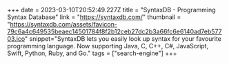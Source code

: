 +++
date = 2023-03-10T20:52:49.227Z
title = "SyntaxDB - Programming Syntax Database"
link = "https://syntaxdb.com/"
thumbnail = "https://syntaxdb.com/assets/favicon-79c6a4c649535beaec14501784f8f2b12ceb27dc2b3a66fc6e6140ad7eb57703.ico"
snippet="SyntaxDB lets you easily look up syntax for your favourite programming language. Now supporting Java, C, C++, C#, JavaScript, Swift, Python, Ruby, and Go."
tags = ["search-engine"]
+++
